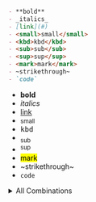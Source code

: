```md
- **bold**
- _italics_
- [link](#)
- <small>small</small>
- <kbd>kbd</kbd>
- <sub>sub</sub>
- <sup>sup</sup>
- <mark>mark</mark>
- ~strikethrough~
- `code`
```

- **bold**
- _italics_
- [link](#)
- <small>small</small>
- <kbd>kbd</kbd>
- <sub>sub</sub>
- <sup>sup</sup>
- <mark>mark</mark>
- ~strikethrough~
- `code`

<details><summary>All Combinations</summary>

### 2 modifiers


- **_bold italics_**
- **[bold link](#)**
- **<small>bold small</small>**
- **<kbd>bold kbd</kbd>**
- **<sub>bold sub</sub>**
- **<sup>bold sup</sup>**
- **<mark>bold mark</mark>**
- **~bold strikethrough~**
- **`bold code`**
- _[italics link](#)_
- _<small>italics small</small>_
- _<kbd>italics kbd</kbd>_
- _<sub>italics sub</sub>_
- _<sup>italics sup</sup>_
- _<mark>italics mark</mark>_
- _~italics strikethrough~_
- _`italics code`_
- [<small>link small</small>](#)
- [<kbd>link kbd</kbd>](#)
- [<sub>link sub</sub>](#)
- [<sup>link sup</sup>](#)
- [<mark>link mark</mark>](#)
- [~link strikethrough~](#)
- [`link code`](#)
- <small><kbd>small kbd</kbd></small>
- <small><sub>small sub</sub></small>
- <small><sup>small sup</sup></small>
- <small><mark>small mark</mark></small>
- <small>~small strikethrough~</small>
- <small>`small code`</small>
- <kbd><sub>kbd sub</sub></kbd>
- <kbd><sup>kbd sup</sup></kbd>
- <kbd><mark>kbd mark</mark></kbd>
- <kbd>~kbd strikethrough~</kbd>
- <kbd>`kbd code`</kbd>
- <sub><sup>sub sup</sup></sub>
- <sub><mark>sub mark</mark></sub>
- <sub>~sub strikethrough~</sub>
- <sub>`sub code`</sub>
- <sup><mark>sup mark</mark></sup>
- <sup>~sup strikethrough~</sup>
- <sup>`sup code`</sup>
- <mark>~mark strikethrough~</mark>
- <mark>`mark code`</mark>
- ~`strikethrough code`~

### 3 modifiers


- **_[bold italics link](#)_**
- **_<small>bold italics small</small>_**
- **_<kbd>bold italics kbd</kbd>_**
- **_<sub>bold italics sub</sub>_**
- **_<sup>bold italics sup</sup>_**
- **_<mark>bold italics mark</mark>_**
- **_~bold italics strikethrough~_**
- **_`bold italics code`_**
- **[<small>bold link small</small>](#)**
- **[<kbd>bold link kbd</kbd>](#)**
- **[<sub>bold link sub</sub>](#)**
- **[<sup>bold link sup</sup>](#)**
- **[<mark>bold link mark</mark>](#)**
- **[~bold link strikethrough~](#)**
- **[`bold link code`](#)**
- **<small><kbd>bold small kbd</kbd></small>**
- **<small><sub>bold small sub</sub></small>**
- **<small><sup>bold small sup</sup></small>**
- **<small><mark>bold small mark</mark></small>**
- **<small>~bold small strikethrough~</small>**
- **<small>`bold small code`</small>**
- **<kbd><sub>bold kbd sub</sub></kbd>**
- **<kbd><sup>bold kbd sup</sup></kbd>**
- **<kbd><mark>bold kbd mark</mark></kbd>**
- **<kbd>~bold kbd strikethrough~</kbd>**
- **<kbd>`bold kbd code`</kbd>**
- **<sub><sup>bold sub sup</sup></sub>**
- **<sub><mark>bold sub mark</mark></sub>**
- **<sub>~bold sub strikethrough~</sub>**
- **<sub>`bold sub code`</sub>**
- **<sup><mark>bold sup mark</mark></sup>**
- **<sup>~bold sup strikethrough~</sup>**
- **<sup>`bold sup code`</sup>**
- **<mark>~bold mark strikethrough~</mark>**
- **<mark>`bold mark code`</mark>**
- **~`bold strikethrough code`~**
- _[<small>italics link small</small>](#)_
- _[<kbd>italics link kbd</kbd>](#)_
- _[<sub>italics link sub</sub>](#)_
- _[<sup>italics link sup</sup>](#)_
- _[<mark>italics link mark</mark>](#)_
- _[~italics link strikethrough~](#)_
- _[`italics link code`](#)_
- _<small><kbd>italics small kbd</kbd></small>_
- _<small><sub>italics small sub</sub></small>_
- _<small><sup>italics small sup</sup></small>_
- _<small><mark>italics small mark</mark></small>_
- _<small>~italics small strikethrough~</small>_
- _<small>`italics small code`</small>_
- _<kbd><sub>italics kbd sub</sub></kbd>_
- _<kbd><sup>italics kbd sup</sup></kbd>_
- _<kbd><mark>italics kbd mark</mark></kbd>_
- _<kbd>~italics kbd strikethrough~</kbd>_
- _<kbd>`italics kbd code`</kbd>_
- _<sub><sup>italics sub sup</sup></sub>_
- _<sub><mark>italics sub mark</mark></sub>_
- _<sub>~italics sub strikethrough~</sub>_
- _<sub>`italics sub code`</sub>_
- _<sup><mark>italics sup mark</mark></sup>_
- _<sup>~italics sup strikethrough~</sup>_
- _<sup>`italics sup code`</sup>_
- _<mark>~italics mark strikethrough~</mark>_
- _<mark>`italics mark code`</mark>_
- _~`italics strikethrough code`~_
- [<small><kbd>link small kbd</kbd></small>](#)
- [<small><sub>link small sub</sub></small>](#)
- [<small><sup>link small sup</sup></small>](#)
- [<small><mark>link small mark</mark></small>](#)
- [<small>~link small strikethrough~</small>](#)
- [<small>`link small code`</small>](#)
- [<kbd><sub>link kbd sub</sub></kbd>](#)
- [<kbd><sup>link kbd sup</sup></kbd>](#)
- [<kbd><mark>link kbd mark</mark></kbd>](#)
- [<kbd>~link kbd strikethrough~</kbd>](#)
- [<kbd>`link kbd code`</kbd>](#)
- [<sub><sup>link sub sup</sup></sub>](#)
- [<sub><mark>link sub mark</mark></sub>](#)
- [<sub>~link sub strikethrough~</sub>](#)
- [<sub>`link sub code`</sub>](#)
- [<sup><mark>link sup mark</mark></sup>](#)
- [<sup>~link sup strikethrough~</sup>](#)
- [<sup>`link sup code`</sup>](#)
- [<mark>~link mark strikethrough~</mark>](#)
- [<mark>`link mark code`</mark>](#)
- [~`link strikethrough code`~](#)
- <small><kbd><sub>small kbd sub</sub></kbd></small>
- <small><kbd><sup>small kbd sup</sup></kbd></small>
- <small><kbd><mark>small kbd mark</mark></kbd></small>
- <small><kbd>~small kbd strikethrough~</kbd></small>
- <small><kbd>`small kbd code`</kbd></small>
- <small><sub><sup>small sub sup</sup></sub></small>
- <small><sub><mark>small sub mark</mark></sub></small>
- <small><sub>~small sub strikethrough~</sub></small>
- <small><sub>`small sub code`</sub></small>
- <small><sup><mark>small sup mark</mark></sup></small>
- <small><sup>~small sup strikethrough~</sup></small>
- <small><sup>`small sup code`</sup></small>
- <small><mark>~small mark strikethrough~</mark></small>
- <small><mark>`small mark code`</mark></small>
- <small>~`small strikethrough code`~</small>
- <kbd><sub><sup>kbd sub sup</sup></sub></kbd>
- <kbd><sub><mark>kbd sub mark</mark></sub></kbd>
- <kbd><sub>~kbd sub strikethrough~</sub></kbd>
- <kbd><sub>`kbd sub code`</sub></kbd>
- <kbd><sup><mark>kbd sup mark</mark></sup></kbd>
- <kbd><sup>~kbd sup strikethrough~</sup></kbd>
- <kbd><sup>`kbd sup code`</sup></kbd>
- <kbd><mark>~kbd mark strikethrough~</mark></kbd>
- <kbd><mark>`kbd mark code`</mark></kbd>
- <kbd>~`kbd strikethrough code`~</kbd>
- <sub><sup><mark>sub sup mark</mark></sup></sub>
- <sub><sup>~sub sup strikethrough~</sup></sub>
- <sub><sup>`sub sup code`</sup></sub>
- <sub><mark>~sub mark strikethrough~</mark></sub>
- <sub><mark>`sub mark code`</mark></sub>
- <sub>~`sub strikethrough code`~</sub>
- <sup><mark>~sup mark strikethrough~</mark></sup>
- <sup><mark>`sup mark code`</mark></sup>
- <sup>~`sup strikethrough code`~</sup>
- <mark>~`mark strikethrough code`~</mark>

### 4 modifiers


- **_[<small>bold italics link small</small>](#)_**
- **_[<kbd>bold italics link kbd</kbd>](#)_**
- **_[<sub>bold italics link sub</sub>](#)_**
- **_[<sup>bold italics link sup</sup>](#)_**
- **_[<mark>bold italics link mark</mark>](#)_**
- **_[~bold italics link strikethrough~](#)_**
- **_[`bold italics link code`](#)_**
- **_<small><kbd>bold italics small kbd</kbd></small>_**
- **_<small><sub>bold italics small sub</sub></small>_**
- **_<small><sup>bold italics small sup</sup></small>_**
- **_<small><mark>bold italics small mark</mark></small>_**
- **_<small>~bold italics small strikethrough~</small>_**
- **_<small>`bold italics small code`</small>_**
- **_<kbd><sub>bold italics kbd sub</sub></kbd>_**
- **_<kbd><sup>bold italics kbd sup</sup></kbd>_**
- **_<kbd><mark>bold italics kbd mark</mark></kbd>_**
- **_<kbd>~bold italics kbd strikethrough~</kbd>_**
- **_<kbd>`bold italics kbd code`</kbd>_**
- **_<sub><sup>bold italics sub sup</sup></sub>_**
- **_<sub><mark>bold italics sub mark</mark></sub>_**
- **_<sub>~bold italics sub strikethrough~</sub>_**
- **_<sub>`bold italics sub code`</sub>_**
- **_<sup><mark>bold italics sup mark</mark></sup>_**
- **_<sup>~bold italics sup strikethrough~</sup>_**
- **_<sup>`bold italics sup code`</sup>_**
- **_<mark>~bold italics mark strikethrough~</mark>_**
- **_<mark>`bold italics mark code`</mark>_**
- **_~`bold italics strikethrough code`~_**
- **[<small><kbd>bold link small kbd</kbd></small>](#)**
- **[<small><sub>bold link small sub</sub></small>](#)**
- **[<small><sup>bold link small sup</sup></small>](#)**
- **[<small><mark>bold link small mark</mark></small>](#)**
- **[<small>~bold link small strikethrough~</small>](#)**
- **[<small>`bold link small code`</small>](#)**
- **[<kbd><sub>bold link kbd sub</sub></kbd>](#)**
- **[<kbd><sup>bold link kbd sup</sup></kbd>](#)**
- **[<kbd><mark>bold link kbd mark</mark></kbd>](#)**
- **[<kbd>~bold link kbd strikethrough~</kbd>](#)**
- **[<kbd>`bold link kbd code`</kbd>](#)**
- **[<sub><sup>bold link sub sup</sup></sub>](#)**
- **[<sub><mark>bold link sub mark</mark></sub>](#)**
- **[<sub>~bold link sub strikethrough~</sub>](#)**
- **[<sub>`bold link sub code`</sub>](#)**
- **[<sup><mark>bold link sup mark</mark></sup>](#)**
- **[<sup>~bold link sup strikethrough~</sup>](#)**
- **[<sup>`bold link sup code`</sup>](#)**
- **[<mark>~bold link mark strikethrough~</mark>](#)**
- **[<mark>`bold link mark code`</mark>](#)**
- **[~`bold link strikethrough code`~](#)**
- **<small><kbd><sub>bold small kbd sub</sub></kbd></small>**
- **<small><kbd><sup>bold small kbd sup</sup></kbd></small>**
- **<small><kbd><mark>bold small kbd mark</mark></kbd></small>**
- **<small><kbd>~bold small kbd strikethrough~</kbd></small>**
- **<small><kbd>`bold small kbd code`</kbd></small>**
- **<small><sub><sup>bold small sub sup</sup></sub></small>**
- **<small><sub><mark>bold small sub mark</mark></sub></small>**
- **<small><sub>~bold small sub strikethrough~</sub></small>**
- **<small><sub>`bold small sub code`</sub></small>**
- **<small><sup><mark>bold small sup mark</mark></sup></small>**
- **<small><sup>~bold small sup strikethrough~</sup></small>**
- **<small><sup>`bold small sup code`</sup></small>**
- **<small><mark>~bold small mark strikethrough~</mark></small>**
- **<small><mark>`bold small mark code`</mark></small>**
- **<small>~`bold small strikethrough code`~</small>**
- **<kbd><sub><sup>bold kbd sub sup</sup></sub></kbd>**
- **<kbd><sub><mark>bold kbd sub mark</mark></sub></kbd>**
- **<kbd><sub>~bold kbd sub strikethrough~</sub></kbd>**
- **<kbd><sub>`bold kbd sub code`</sub></kbd>**
- **<kbd><sup><mark>bold kbd sup mark</mark></sup></kbd>**
- **<kbd><sup>~bold kbd sup strikethrough~</sup></kbd>**
- **<kbd><sup>`bold kbd sup code`</sup></kbd>**
- **<kbd><mark>~bold kbd mark strikethrough~</mark></kbd>**
- **<kbd><mark>`bold kbd mark code`</mark></kbd>**
- **<kbd>~`bold kbd strikethrough code`~</kbd>**
- **<sub><sup><mark>bold sub sup mark</mark></sup></sub>**
- **<sub><sup>~bold sub sup strikethrough~</sup></sub>**
- **<sub><sup>`bold sub sup code`</sup></sub>**
- **<sub><mark>~bold sub mark strikethrough~</mark></sub>**
- **<sub><mark>`bold sub mark code`</mark></sub>**
- **<sub>~`bold sub strikethrough code`~</sub>**
- **<sup><mark>~bold sup mark strikethrough~</mark></sup>**
- **<sup><mark>`bold sup mark code`</mark></sup>**
- **<sup>~`bold sup strikethrough code`~</sup>**
- **<mark>~`bold mark strikethrough code`~</mark>**
- _[<small><kbd>italics link small kbd</kbd></small>](#)_
- _[<small><sub>italics link small sub</sub></small>](#)_
- _[<small><sup>italics link small sup</sup></small>](#)_
- _[<small><mark>italics link small mark</mark></small>](#)_
- _[<small>~italics link small strikethrough~</small>](#)_
- _[<small>`italics link small code`</small>](#)_
- _[<kbd><sub>italics link kbd sub</sub></kbd>](#)_
- _[<kbd><sup>italics link kbd sup</sup></kbd>](#)_
- _[<kbd><mark>italics link kbd mark</mark></kbd>](#)_
- _[<kbd>~italics link kbd strikethrough~</kbd>](#)_
- _[<kbd>`italics link kbd code`</kbd>](#)_
- _[<sub><sup>italics link sub sup</sup></sub>](#)_
- _[<sub><mark>italics link sub mark</mark></sub>](#)_
- _[<sub>~italics link sub strikethrough~</sub>](#)_
- _[<sub>`italics link sub code`</sub>](#)_
- _[<sup><mark>italics link sup mark</mark></sup>](#)_
- _[<sup>~italics link sup strikethrough~</sup>](#)_
- _[<sup>`italics link sup code`</sup>](#)_
- _[<mark>~italics link mark strikethrough~</mark>](#)_
- _[<mark>`italics link mark code`</mark>](#)_
- _[~`italics link strikethrough code`~](#)_
- _<small><kbd><sub>italics small kbd sub</sub></kbd></small>_
- _<small><kbd><sup>italics small kbd sup</sup></kbd></small>_
- _<small><kbd><mark>italics small kbd mark</mark></kbd></small>_
- _<small><kbd>~italics small kbd strikethrough~</kbd></small>_
- _<small><kbd>`italics small kbd code`</kbd></small>_
- _<small><sub><sup>italics small sub sup</sup></sub></small>_
- _<small><sub><mark>italics small sub mark</mark></sub></small>_
- _<small><sub>~italics small sub strikethrough~</sub></small>_
- _<small><sub>`italics small sub code`</sub></small>_
- _<small><sup><mark>italics small sup mark</mark></sup></small>_
- _<small><sup>~italics small sup strikethrough~</sup></small>_
- _<small><sup>`italics small sup code`</sup></small>_
- _<small><mark>~italics small mark strikethrough~</mark></small>_
- _<small><mark>`italics small mark code`</mark></small>_
- _<small>~`italics small strikethrough code`~</small>_
- _<kbd><sub><sup>italics kbd sub sup</sup></sub></kbd>_
- _<kbd><sub><mark>italics kbd sub mark</mark></sub></kbd>_
- _<kbd><sub>~italics kbd sub strikethrough~</sub></kbd>_
- _<kbd><sub>`italics kbd sub code`</sub></kbd>_
- _<kbd><sup><mark>italics kbd sup mark</mark></sup></kbd>_
- _<kbd><sup>~italics kbd sup strikethrough~</sup></kbd>_
- _<kbd><sup>`italics kbd sup code`</sup></kbd>_
- _<kbd><mark>~italics kbd mark strikethrough~</mark></kbd>_
- _<kbd><mark>`italics kbd mark code`</mark></kbd>_
- _<kbd>~`italics kbd strikethrough code`~</kbd>_
- _<sub><sup><mark>italics sub sup mark</mark></sup></sub>_
- _<sub><sup>~italics sub sup strikethrough~</sup></sub>_
- _<sub><sup>`italics sub sup code`</sup></sub>_
- _<sub><mark>~italics sub mark strikethrough~</mark></sub>_
- _<sub><mark>`italics sub mark code`</mark></sub>_
- _<sub>~`italics sub strikethrough code`~</sub>_
- _<sup><mark>~italics sup mark strikethrough~</mark></sup>_
- _<sup><mark>`italics sup mark code`</mark></sup>_
- _<sup>~`italics sup strikethrough code`~</sup>_
- _<mark>~`italics mark strikethrough code`~</mark>_
- [<small><kbd><sub>link small kbd sub</sub></kbd></small>](#)
- [<small><kbd><sup>link small kbd sup</sup></kbd></small>](#)
- [<small><kbd><mark>link small kbd mark</mark></kbd></small>](#)
- [<small><kbd>~link small kbd strikethrough~</kbd></small>](#)
- [<small><kbd>`link small kbd code`</kbd></small>](#)
- [<small><sub><sup>link small sub sup</sup></sub></small>](#)
- [<small><sub><mark>link small sub mark</mark></sub></small>](#)
- [<small><sub>~link small sub strikethrough~</sub></small>](#)
- [<small><sub>`link small sub code`</sub></small>](#)
- [<small><sup><mark>link small sup mark</mark></sup></small>](#)
- [<small><sup>~link small sup strikethrough~</sup></small>](#)
- [<small><sup>`link small sup code`</sup></small>](#)
- [<small><mark>~link small mark strikethrough~</mark></small>](#)
- [<small><mark>`link small mark code`</mark></small>](#)
- [<small>~`link small strikethrough code`~</small>](#)
- [<kbd><sub><sup>link kbd sub sup</sup></sub></kbd>](#)
- [<kbd><sub><mark>link kbd sub mark</mark></sub></kbd>](#)
- [<kbd><sub>~link kbd sub strikethrough~</sub></kbd>](#)
- [<kbd><sub>`link kbd sub code`</sub></kbd>](#)
- [<kbd><sup><mark>link kbd sup mark</mark></sup></kbd>](#)
- [<kbd><sup>~link kbd sup strikethrough~</sup></kbd>](#)
- [<kbd><sup>`link kbd sup code`</sup></kbd>](#)
- [<kbd><mark>~link kbd mark strikethrough~</mark></kbd>](#)
- [<kbd><mark>`link kbd mark code`</mark></kbd>](#)
- [<kbd>~`link kbd strikethrough code`~</kbd>](#)
- [<sub><sup><mark>link sub sup mark</mark></sup></sub>](#)
- [<sub><sup>~link sub sup strikethrough~</sup></sub>](#)
- [<sub><sup>`link sub sup code`</sup></sub>](#)
- [<sub><mark>~link sub mark strikethrough~</mark></sub>](#)
- [<sub><mark>`link sub mark code`</mark></sub>](#)
- [<sub>~`link sub strikethrough code`~</sub>](#)
- [<sup><mark>~link sup mark strikethrough~</mark></sup>](#)
- [<sup><mark>`link sup mark code`</mark></sup>](#)
- [<sup>~`link sup strikethrough code`~</sup>](#)
- [<mark>~`link mark strikethrough code`~</mark>](#)
- <small><kbd><sub><sup>small kbd sub sup</sup></sub></kbd></small>
- <small><kbd><sub><mark>small kbd sub mark</mark></sub></kbd></small>
- <small><kbd><sub>~small kbd sub strikethrough~</sub></kbd></small>
- <small><kbd><sub>`small kbd sub code`</sub></kbd></small>
- <small><kbd><sup><mark>small kbd sup mark</mark></sup></kbd></small>
- <small><kbd><sup>~small kbd sup strikethrough~</sup></kbd></small>
- <small><kbd><sup>`small kbd sup code`</sup></kbd></small>
- <small><kbd><mark>~small kbd mark strikethrough~</mark></kbd></small>
- <small><kbd><mark>`small kbd mark code`</mark></kbd></small>
- <small><kbd>~`small kbd strikethrough code`~</kbd></small>
- <small><sub><sup><mark>small sub sup mark</mark></sup></sub></small>
- <small><sub><sup>~small sub sup strikethrough~</sup></sub></small>
- <small><sub><sup>`small sub sup code`</sup></sub></small>
- <small><sub><mark>~small sub mark strikethrough~</mark></sub></small>
- <small><sub><mark>`small sub mark code`</mark></sub></small>
- <small><sub>~`small sub strikethrough code`~</sub></small>
- <small><sup><mark>~small sup mark strikethrough~</mark></sup></small>
- <small><sup><mark>`small sup mark code`</mark></sup></small>
- <small><sup>~`small sup strikethrough code`~</sup></small>
- <small><mark>~`small mark strikethrough code`~</mark></small>
- <kbd><sub><sup><mark>kbd sub sup mark</mark></sup></sub></kbd>
- <kbd><sub><sup>~kbd sub sup strikethrough~</sup></sub></kbd>
- <kbd><sub><sup>`kbd sub sup code`</sup></sub></kbd>
- <kbd><sub><mark>~kbd sub mark strikethrough~</mark></sub></kbd>
- <kbd><sub><mark>`kbd sub mark code`</mark></sub></kbd>
- <kbd><sub>~`kbd sub strikethrough code`~</sub></kbd>
- <kbd><sup><mark>~kbd sup mark strikethrough~</mark></sup></kbd>
- <kbd><sup><mark>`kbd sup mark code`</mark></sup></kbd>
- <kbd><sup>~`kbd sup strikethrough code`~</sup></kbd>
- <kbd><mark>~`kbd mark strikethrough code`~</mark></kbd>
- <sub><sup><mark>~sub sup mark strikethrough~</mark></sup></sub>
- <sub><sup><mark>`sub sup mark code`</mark></sup></sub>
- <sub><sup>~`sub sup strikethrough code`~</sup></sub>
- <sub><mark>~`sub mark strikethrough code`~</mark></sub>
- <sup><mark>~`sup mark strikethrough code`~</mark></sup>

### 5 modifiers


- **_[<small><kbd>bold italics link small kbd</kbd></small>](#)_**
- **_[<small><sub>bold italics link small sub</sub></small>](#)_**
- **_[<small><sup>bold italics link small sup</sup></small>](#)_**
- **_[<small><mark>bold italics link small mark</mark></small>](#)_**
- **_[<small>~bold italics link small strikethrough~</small>](#)_**
- **_[<small>`bold italics link small code`</small>](#)_**
- **_[<kbd><sub>bold italics link kbd sub</sub></kbd>](#)_**
- **_[<kbd><sup>bold italics link kbd sup</sup></kbd>](#)_**
- **_[<kbd><mark>bold italics link kbd mark</mark></kbd>](#)_**
- **_[<kbd>~bold italics link kbd strikethrough~</kbd>](#)_**
- **_[<kbd>`bold italics link kbd code`</kbd>](#)_**
- **_[<sub><sup>bold italics link sub sup</sup></sub>](#)_**
- **_[<sub><mark>bold italics link sub mark</mark></sub>](#)_**
- **_[<sub>~bold italics link sub strikethrough~</sub>](#)_**
- **_[<sub>`bold italics link sub code`</sub>](#)_**
- **_[<sup><mark>bold italics link sup mark</mark></sup>](#)_**
- **_[<sup>~bold italics link sup strikethrough~</sup>](#)_**
- **_[<sup>`bold italics link sup code`</sup>](#)_**
- **_[<mark>~bold italics link mark strikethrough~</mark>](#)_**
- **_[<mark>`bold italics link mark code`</mark>](#)_**
- **_[~`bold italics link strikethrough code`~](#)_**
- **_<small><kbd><sub>bold italics small kbd sub</sub></kbd></small>_**
- **_<small><kbd><sup>bold italics small kbd sup</sup></kbd></small>_**
- **_<small><kbd><mark>bold italics small kbd mark</mark></kbd></small>_**
- **_<small><kbd>~bold italics small kbd strikethrough~</kbd></small>_**
- **_<small><kbd>`bold italics small kbd code`</kbd></small>_**
- **_<small><sub><sup>bold italics small sub sup</sup></sub></small>_**
- **_<small><sub><mark>bold italics small sub mark</mark></sub></small>_**
- **_<small><sub>~bold italics small sub strikethrough~</sub></small>_**
- **_<small><sub>`bold italics small sub code`</sub></small>_**
- **_<small><sup><mark>bold italics small sup mark</mark></sup></small>_**
- **_<small><sup>~bold italics small sup strikethrough~</sup></small>_**
- **_<small><sup>`bold italics small sup code`</sup></small>_**
- **_<small><mark>~bold italics small mark strikethrough~</mark></small>_**
- **_<small><mark>`bold italics small mark code`</mark></small>_**
- **_<small>~`bold italics small strikethrough code`~</small>_**
- **_<kbd><sub><sup>bold italics kbd sub sup</sup></sub></kbd>_**
- **_<kbd><sub><mark>bold italics kbd sub mark</mark></sub></kbd>_**
- **_<kbd><sub>~bold italics kbd sub strikethrough~</sub></kbd>_**
- **_<kbd><sub>`bold italics kbd sub code`</sub></kbd>_**
- **_<kbd><sup><mark>bold italics kbd sup mark</mark></sup></kbd>_**
- **_<kbd><sup>~bold italics kbd sup strikethrough~</sup></kbd>_**
- **_<kbd><sup>`bold italics kbd sup code`</sup></kbd>_**
- **_<kbd><mark>~bold italics kbd mark strikethrough~</mark></kbd>_**
- **_<kbd><mark>`bold italics kbd mark code`</mark></kbd>_**
- **_<kbd>~`bold italics kbd strikethrough code`~</kbd>_**
- **_<sub><sup><mark>bold italics sub sup mark</mark></sup></sub>_**
- **_<sub><sup>~bold italics sub sup strikethrough~</sup></sub>_**
- **_<sub><sup>`bold italics sub sup code`</sup></sub>_**
- **_<sub><mark>~bold italics sub mark strikethrough~</mark></sub>_**
- **_<sub><mark>`bold italics sub mark code`</mark></sub>_**
- **_<sub>~`bold italics sub strikethrough code`~</sub>_**
- **_<sup><mark>~bold italics sup mark strikethrough~</mark></sup>_**
- **_<sup><mark>`bold italics sup mark code`</mark></sup>_**
- **_<sup>~`bold italics sup strikethrough code`~</sup>_**
- **_<mark>~`bold italics mark strikethrough code`~</mark>_**
- **[<small><kbd><sub>bold link small kbd sub</sub></kbd></small>](#)**
- **[<small><kbd><sup>bold link small kbd sup</sup></kbd></small>](#)**
- **[<small><kbd><mark>bold link small kbd mark</mark></kbd></small>](#)**
- **[<small><kbd>~bold link small kbd strikethrough~</kbd></small>](#)**
- **[<small><kbd>`bold link small kbd code`</kbd></small>](#)**
- **[<small><sub><sup>bold link small sub sup</sup></sub></small>](#)**
- **[<small><sub><mark>bold link small sub mark</mark></sub></small>](#)**
- **[<small><sub>~bold link small sub strikethrough~</sub></small>](#)**
- **[<small><sub>`bold link small sub code`</sub></small>](#)**
- **[<small><sup><mark>bold link small sup mark</mark></sup></small>](#)**
- **[<small><sup>~bold link small sup strikethrough~</sup></small>](#)**
- **[<small><sup>`bold link small sup code`</sup></small>](#)**
- **[<small><mark>~bold link small mark strikethrough~</mark></small>](#)**
- **[<small><mark>`bold link small mark code`</mark></small>](#)**
- **[<small>~`bold link small strikethrough code`~</small>](#)**
- **[<kbd><sub><sup>bold link kbd sub sup</sup></sub></kbd>](#)**
- **[<kbd><sub><mark>bold link kbd sub mark</mark></sub></kbd>](#)**
- **[<kbd><sub>~bold link kbd sub strikethrough~</sub></kbd>](#)**
- **[<kbd><sub>`bold link kbd sub code`</sub></kbd>](#)**
- **[<kbd><sup><mark>bold link kbd sup mark</mark></sup></kbd>](#)**
- **[<kbd><sup>~bold link kbd sup strikethrough~</sup></kbd>](#)**
- **[<kbd><sup>`bold link kbd sup code`</sup></kbd>](#)**
- **[<kbd><mark>~bold link kbd mark strikethrough~</mark></kbd>](#)**
- **[<kbd><mark>`bold link kbd mark code`</mark></kbd>](#)**
- **[<kbd>~`bold link kbd strikethrough code`~</kbd>](#)**
- **[<sub><sup><mark>bold link sub sup mark</mark></sup></sub>](#)**
- **[<sub><sup>~bold link sub sup strikethrough~</sup></sub>](#)**
- **[<sub><sup>`bold link sub sup code`</sup></sub>](#)**
- **[<sub><mark>~bold link sub mark strikethrough~</mark></sub>](#)**
- **[<sub><mark>`bold link sub mark code`</mark></sub>](#)**
- **[<sub>~`bold link sub strikethrough code`~</sub>](#)**
- **[<sup><mark>~bold link sup mark strikethrough~</mark></sup>](#)**
- **[<sup><mark>`bold link sup mark code`</mark></sup>](#)**
- **[<sup>~`bold link sup strikethrough code`~</sup>](#)**
- **[<mark>~`bold link mark strikethrough code`~</mark>](#)**
- **<small><kbd><sub><sup>bold small kbd sub sup</sup></sub></kbd></small>**
- **<small><kbd><sub><mark>bold small kbd sub mark</mark></sub></kbd></small>**
- **<small><kbd><sub>~bold small kbd sub strikethrough~</sub></kbd></small>**
- **<small><kbd><sub>`bold small kbd sub code`</sub></kbd></small>**
- **<small><kbd><sup><mark>bold small kbd sup mark</mark></sup></kbd></small>**
- **<small><kbd><sup>~bold small kbd sup strikethrough~</sup></kbd></small>**
- **<small><kbd><sup>`bold small kbd sup code`</sup></kbd></small>**
- **<small><kbd><mark>~bold small kbd mark strikethrough~</mark></kbd></small>**
- **<small><kbd><mark>`bold small kbd mark code`</mark></kbd></small>**
- **<small><kbd>~`bold small kbd strikethrough code`~</kbd></small>**
- **<small><sub><sup><mark>bold small sub sup mark</mark></sup></sub></small>**
- **<small><sub><sup>~bold small sub sup strikethrough~</sup></sub></small>**
- **<small><sub><sup>`bold small sub sup code`</sup></sub></small>**
- **<small><sub><mark>~bold small sub mark strikethrough~</mark></sub></small>**
- **<small><sub><mark>`bold small sub mark code`</mark></sub></small>**
- **<small><sub>~`bold small sub strikethrough code`~</sub></small>**
- **<small><sup><mark>~bold small sup mark strikethrough~</mark></sup></small>**
- **<small><sup><mark>`bold small sup mark code`</mark></sup></small>**
- **<small><sup>~`bold small sup strikethrough code`~</sup></small>**
- **<small><mark>~`bold small mark strikethrough code`~</mark></small>**
- **<kbd><sub><sup><mark>bold kbd sub sup mark</mark></sup></sub></kbd>**
- **<kbd><sub><sup>~bold kbd sub sup strikethrough~</sup></sub></kbd>**
- **<kbd><sub><sup>`bold kbd sub sup code`</sup></sub></kbd>**
- **<kbd><sub><mark>~bold kbd sub mark strikethrough~</mark></sub></kbd>**
- **<kbd><sub><mark>`bold kbd sub mark code`</mark></sub></kbd>**
- **<kbd><sub>~`bold kbd sub strikethrough code`~</sub></kbd>**
- **<kbd><sup><mark>~bold kbd sup mark strikethrough~</mark></sup></kbd>**
- **<kbd><sup><mark>`bold kbd sup mark code`</mark></sup></kbd>**
- **<kbd><sup>~`bold kbd sup strikethrough code`~</sup></kbd>**
- **<kbd><mark>~`bold kbd mark strikethrough code`~</mark></kbd>**
- **<sub><sup><mark>~bold sub sup mark strikethrough~</mark></sup></sub>**
- **<sub><sup><mark>`bold sub sup mark code`</mark></sup></sub>**
- **<sub><sup>~`bold sub sup strikethrough code`~</sup></sub>**
- **<sub><mark>~`bold sub mark strikethrough code`~</mark></sub>**
- **<sup><mark>~`bold sup mark strikethrough code`~</mark></sup>**
- _[<small><kbd><sub>italics link small kbd sub</sub></kbd></small>](#)_
- _[<small><kbd><sup>italics link small kbd sup</sup></kbd></small>](#)_
- _[<small><kbd><mark>italics link small kbd mark</mark></kbd></small>](#)_
- _[<small><kbd>~italics link small kbd strikethrough~</kbd></small>](#)_
- _[<small><kbd>`italics link small kbd code`</kbd></small>](#)_
- _[<small><sub><sup>italics link small sub sup</sup></sub></small>](#)_
- _[<small><sub><mark>italics link small sub mark</mark></sub></small>](#)_
- _[<small><sub>~italics link small sub strikethrough~</sub></small>](#)_
- _[<small><sub>`italics link small sub code`</sub></small>](#)_
- _[<small><sup><mark>italics link small sup mark</mark></sup></small>](#)_
- _[<small><sup>~italics link small sup strikethrough~</sup></small>](#)_
- _[<small><sup>`italics link small sup code`</sup></small>](#)_
- _[<small><mark>~italics link small mark strikethrough~</mark></small>](#)_
- _[<small><mark>`italics link small mark code`</mark></small>](#)_
- _[<small>~`italics link small strikethrough code`~</small>](#)_
- _[<kbd><sub><sup>italics link kbd sub sup</sup></sub></kbd>](#)_
- _[<kbd><sub><mark>italics link kbd sub mark</mark></sub></kbd>](#)_
- _[<kbd><sub>~italics link kbd sub strikethrough~</sub></kbd>](#)_
- _[<kbd><sub>`italics link kbd sub code`</sub></kbd>](#)_
- _[<kbd><sup><mark>italics link kbd sup mark</mark></sup></kbd>](#)_
- _[<kbd><sup>~italics link kbd sup strikethrough~</sup></kbd>](#)_
- _[<kbd><sup>`italics link kbd sup code`</sup></kbd>](#)_
- _[<kbd><mark>~italics link kbd mark strikethrough~</mark></kbd>](#)_
- _[<kbd><mark>`italics link kbd mark code`</mark></kbd>](#)_
- _[<kbd>~`italics link kbd strikethrough code`~</kbd>](#)_
- _[<sub><sup><mark>italics link sub sup mark</mark></sup></sub>](#)_
- _[<sub><sup>~italics link sub sup strikethrough~</sup></sub>](#)_
- _[<sub><sup>`italics link sub sup code`</sup></sub>](#)_
- _[<sub><mark>~italics link sub mark strikethrough~</mark></sub>](#)_
- _[<sub><mark>`italics link sub mark code`</mark></sub>](#)_
- _[<sub>~`italics link sub strikethrough code`~</sub>](#)_
- _[<sup><mark>~italics link sup mark strikethrough~</mark></sup>](#)_
- _[<sup><mark>`italics link sup mark code`</mark></sup>](#)_
- _[<sup>~`italics link sup strikethrough code`~</sup>](#)_
- _[<mark>~`italics link mark strikethrough code`~</mark>](#)_
- _<small><kbd><sub><sup>italics small kbd sub sup</sup></sub></kbd></small>_
- _<small><kbd><sub><mark>italics small kbd sub mark</mark></sub></kbd></small>_
- _<small><kbd><sub>~italics small kbd sub strikethrough~</sub></kbd></small>_
- _<small><kbd><sub>`italics small kbd sub code`</sub></kbd></small>_
- _<small><kbd><sup><mark>italics small kbd sup mark</mark></sup></kbd></small>_
- _<small><kbd><sup>~italics small kbd sup strikethrough~</sup></kbd></small>_
- _<small><kbd><sup>`italics small kbd sup code`</sup></kbd></small>_
- _<small><kbd><mark>~italics small kbd mark strikethrough~</mark></kbd></small>_
- _<small><kbd><mark>`italics small kbd mark code`</mark></kbd></small>_
- _<small><kbd>~`italics small kbd strikethrough code`~</kbd></small>_
- _<small><sub><sup><mark>italics small sub sup mark</mark></sup></sub></small>_
- _<small><sub><sup>~italics small sub sup strikethrough~</sup></sub></small>_
- _<small><sub><sup>`italics small sub sup code`</sup></sub></small>_
- _<small><sub><mark>~italics small sub mark strikethrough~</mark></sub></small>_
- _<small><sub><mark>`italics small sub mark code`</mark></sub></small>_
- _<small><sub>~`italics small sub strikethrough code`~</sub></small>_
- _<small><sup><mark>~italics small sup mark strikethrough~</mark></sup></small>_
- _<small><sup><mark>`italics small sup mark code`</mark></sup></small>_
- _<small><sup>~`italics small sup strikethrough code`~</sup></small>_
- _<small><mark>~`italics small mark strikethrough code`~</mark></small>_
- _<kbd><sub><sup><mark>italics kbd sub sup mark</mark></sup></sub></kbd>_
- _<kbd><sub><sup>~italics kbd sub sup strikethrough~</sup></sub></kbd>_
- _<kbd><sub><sup>`italics kbd sub sup code`</sup></sub></kbd>_
- _<kbd><sub><mark>~italics kbd sub mark strikethrough~</mark></sub></kbd>_
- _<kbd><sub><mark>`italics kbd sub mark code`</mark></sub></kbd>_
- _<kbd><sub>~`italics kbd sub strikethrough code`~</sub></kbd>_
- _<kbd><sup><mark>~italics kbd sup mark strikethrough~</mark></sup></kbd>_
- _<kbd><sup><mark>`italics kbd sup mark code`</mark></sup></kbd>_
- _<kbd><sup>~`italics kbd sup strikethrough code`~</sup></kbd>_
- _<kbd><mark>~`italics kbd mark strikethrough code`~</mark></kbd>_
- _<sub><sup><mark>~italics sub sup mark strikethrough~</mark></sup></sub>_
- _<sub><sup><mark>`italics sub sup mark code`</mark></sup></sub>_
- _<sub><sup>~`italics sub sup strikethrough code`~</sup></sub>_
- _<sub><mark>~`italics sub mark strikethrough code`~</mark></sub>_
- _<sup><mark>~`italics sup mark strikethrough code`~</mark></sup>_
- [<small><kbd><sub><sup>link small kbd sub sup</sup></sub></kbd></small>](#)
- [<small><kbd><sub><mark>link small kbd sub mark</mark></sub></kbd></small>](#)
- [<small><kbd><sub>~link small kbd sub strikethrough~</sub></kbd></small>](#)
- [<small><kbd><sub>`link small kbd sub code`</sub></kbd></small>](#)
- [<small><kbd><sup><mark>link small kbd sup mark</mark></sup></kbd></small>](#)
- [<small><kbd><sup>~link small kbd sup strikethrough~</sup></kbd></small>](#)
- [<small><kbd><sup>`link small kbd sup code`</sup></kbd></small>](#)
- [<small><kbd><mark>~link small kbd mark strikethrough~</mark></kbd></small>](#)
- [<small><kbd><mark>`link small kbd mark code`</mark></kbd></small>](#)
- [<small><kbd>~`link small kbd strikethrough code`~</kbd></small>](#)
- [<small><sub><sup><mark>link small sub sup mark</mark></sup></sub></small>](#)
- [<small><sub><sup>~link small sub sup strikethrough~</sup></sub></small>](#)
- [<small><sub><sup>`link small sub sup code`</sup></sub></small>](#)
- [<small><sub><mark>~link small sub mark strikethrough~</mark></sub></small>](#)
- [<small><sub><mark>`link small sub mark code`</mark></sub></small>](#)
- [<small><sub>~`link small sub strikethrough code`~</sub></small>](#)
- [<small><sup><mark>~link small sup mark strikethrough~</mark></sup></small>](#)
- [<small><sup><mark>`link small sup mark code`</mark></sup></small>](#)
- [<small><sup>~`link small sup strikethrough code`~</sup></small>](#)
- [<small><mark>~`link small mark strikethrough code`~</mark></small>](#)
- [<kbd><sub><sup><mark>link kbd sub sup mark</mark></sup></sub></kbd>](#)
- [<kbd><sub><sup>~link kbd sub sup strikethrough~</sup></sub></kbd>](#)
- [<kbd><sub><sup>`link kbd sub sup code`</sup></sub></kbd>](#)
- [<kbd><sub><mark>~link kbd sub mark strikethrough~</mark></sub></kbd>](#)
- [<kbd><sub><mark>`link kbd sub mark code`</mark></sub></kbd>](#)
- [<kbd><sub>~`link kbd sub strikethrough code`~</sub></kbd>](#)
- [<kbd><sup><mark>~link kbd sup mark strikethrough~</mark></sup></kbd>](#)
- [<kbd><sup><mark>`link kbd sup mark code`</mark></sup></kbd>](#)
- [<kbd><sup>~`link kbd sup strikethrough code`~</sup></kbd>](#)
- [<kbd><mark>~`link kbd mark strikethrough code`~</mark></kbd>](#)
- [<sub><sup><mark>~link sub sup mark strikethrough~</mark></sup></sub>](#)
- [<sub><sup><mark>`link sub sup mark code`</mark></sup></sub>](#)
- [<sub><sup>~`link sub sup strikethrough code`~</sup></sub>](#)
- [<sub><mark>~`link sub mark strikethrough code`~</mark></sub>](#)
- [<sup><mark>~`link sup mark strikethrough code`~</mark></sup>](#)
- <small><kbd><sub><sup><mark>small kbd sub sup mark</mark></sup></sub></kbd></small>
- <small><kbd><sub><sup>~small kbd sub sup strikethrough~</sup></sub></kbd></small>
- <small><kbd><sub><sup>`small kbd sub sup code`</sup></sub></kbd></small>
- <small><kbd><sub><mark>~small kbd sub mark strikethrough~</mark></sub></kbd></small>
- <small><kbd><sub><mark>`small kbd sub mark code`</mark></sub></kbd></small>
- <small><kbd><sub>~`small kbd sub strikethrough code`~</sub></kbd></small>
- <small><kbd><sup><mark>~small kbd sup mark strikethrough~</mark></sup></kbd></small>
- <small><kbd><sup><mark>`small kbd sup mark code`</mark></sup></kbd></small>
- <small><kbd><sup>~`small kbd sup strikethrough code`~</sup></kbd></small>
- <small><kbd><mark>~`small kbd mark strikethrough code`~</mark></kbd></small>
- <small><sub><sup><mark>~small sub sup mark strikethrough~</mark></sup></sub></small>
- <small><sub><sup><mark>`small sub sup mark code`</mark></sup></sub></small>
- <small><sub><sup>~`small sub sup strikethrough code`~</sup></sub></small>
- <small><sub><mark>~`small sub mark strikethrough code`~</mark></sub></small>
- <small><sup><mark>~`small sup mark strikethrough code`~</mark></sup></small>
- <kbd><sub><sup><mark>~kbd sub sup mark strikethrough~</mark></sup></sub></kbd>
- <kbd><sub><sup><mark>`kbd sub sup mark code`</mark></sup></sub></kbd>
- <kbd><sub><sup>~`kbd sub sup strikethrough code`~</sup></sub></kbd>
- <kbd><sub><mark>~`kbd sub mark strikethrough code`~</mark></sub></kbd>
- <kbd><sup><mark>~`kbd sup mark strikethrough code`~</mark></sup></kbd>
- <sub><sup><mark>~`sub sup mark strikethrough code`~</mark></sup></sub>

### 6 modifiers


- **_[<small><kbd><sub>bold italics link small kbd sub</sub></kbd></small>](#)_**
- **_[<small><kbd><sup>bold italics link small kbd sup</sup></kbd></small>](#)_**
- **_[<small><kbd><mark>bold italics link small kbd mark</mark></kbd></small>](#)_**
- **_[<small><kbd>~bold italics link small kbd strikethrough~</kbd></small>](#)_**
- **_[<small><kbd>`bold italics link small kbd code`</kbd></small>](#)_**
- **_[<small><sub><sup>bold italics link small sub sup</sup></sub></small>](#)_**
- **_[<small><sub><mark>bold italics link small sub mark</mark></sub></small>](#)_**
- **_[<small><sub>~bold italics link small sub strikethrough~</sub></small>](#)_**
- **_[<small><sub>`bold italics link small sub code`</sub></small>](#)_**
- **_[<small><sup><mark>bold italics link small sup mark</mark></sup></small>](#)_**
- **_[<small><sup>~bold italics link small sup strikethrough~</sup></small>](#)_**
- **_[<small><sup>`bold italics link small sup code`</sup></small>](#)_**
- **_[<small><mark>~bold italics link small mark strikethrough~</mark></small>](#)_**
- **_[<small><mark>`bold italics link small mark code`</mark></small>](#)_**
- **_[<small>~`bold italics link small strikethrough code`~</small>](#)_**
- **_[<kbd><sub><sup>bold italics link kbd sub sup</sup></sub></kbd>](#)_**
- **_[<kbd><sub><mark>bold italics link kbd sub mark</mark></sub></kbd>](#)_**
- **_[<kbd><sub>~bold italics link kbd sub strikethrough~</sub></kbd>](#)_**
- **_[<kbd><sub>`bold italics link kbd sub code`</sub></kbd>](#)_**
- **_[<kbd><sup><mark>bold italics link kbd sup mark</mark></sup></kbd>](#)_**
- **_[<kbd><sup>~bold italics link kbd sup strikethrough~</sup></kbd>](#)_**
- **_[<kbd><sup>`bold italics link kbd sup code`</sup></kbd>](#)_**
- **_[<kbd><mark>~bold italics link kbd mark strikethrough~</mark></kbd>](#)_**
- **_[<kbd><mark>`bold italics link kbd mark code`</mark></kbd>](#)_**
- **_[<kbd>~`bold italics link kbd strikethrough code`~</kbd>](#)_**
- **_[<sub><sup><mark>bold italics link sub sup mark</mark></sup></sub>](#)_**
- **_[<sub><sup>~bold italics link sub sup strikethrough~</sup></sub>](#)_**
- **_[<sub><sup>`bold italics link sub sup code`</sup></sub>](#)_**
- **_[<sub><mark>~bold italics link sub mark strikethrough~</mark></sub>](#)_**
- **_[<sub><mark>`bold italics link sub mark code`</mark></sub>](#)_**
- **_[<sub>~`bold italics link sub strikethrough code`~</sub>](#)_**
- **_[<sup><mark>~bold italics link sup mark strikethrough~</mark></sup>](#)_**
- **_[<sup><mark>`bold italics link sup mark code`</mark></sup>](#)_**
- **_[<sup>~`bold italics link sup strikethrough code`~</sup>](#)_**
- **_[<mark>~`bold italics link mark strikethrough code`~</mark>](#)_**
- **_<small><kbd><sub><sup>bold italics small kbd sub sup</sup></sub></kbd></small>_**
- **_<small><kbd><sub><mark>bold italics small kbd sub mark</mark></sub></kbd></small>_**
- **_<small><kbd><sub>~bold italics small kbd sub strikethrough~</sub></kbd></small>_**
- **_<small><kbd><sub>`bold italics small kbd sub code`</sub></kbd></small>_**
- **_<small><kbd><sup><mark>bold italics small kbd sup mark</mark></sup></kbd></small>_**
- **_<small><kbd><sup>~bold italics small kbd sup strikethrough~</sup></kbd></small>_**
- **_<small><kbd><sup>`bold italics small kbd sup code`</sup></kbd></small>_**
- **_<small><kbd><mark>~bold italics small kbd mark strikethrough~</mark></kbd></small>_**
- **_<small><kbd><mark>`bold italics small kbd mark code`</mark></kbd></small>_**
- **_<small><kbd>~`bold italics small kbd strikethrough code`~</kbd></small>_**
- **_<small><sub><sup><mark>bold italics small sub sup mark</mark></sup></sub></small>_**
- **_<small><sub><sup>~bold italics small sub sup strikethrough~</sup></sub></small>_**
- **_<small><sub><sup>`bold italics small sub sup code`</sup></sub></small>_**
- **_<small><sub><mark>~bold italics small sub mark strikethrough~</mark></sub></small>_**
- **_<small><sub><mark>`bold italics small sub mark code`</mark></sub></small>_**
- **_<small><sub>~`bold italics small sub strikethrough code`~</sub></small>_**
- **_<small><sup><mark>~bold italics small sup mark strikethrough~</mark></sup></small>_**
- **_<small><sup><mark>`bold italics small sup mark code`</mark></sup></small>_**
- **_<small><sup>~`bold italics small sup strikethrough code`~</sup></small>_**
- **_<small><mark>~`bold italics small mark strikethrough code`~</mark></small>_**
- **_<kbd><sub><sup><mark>bold italics kbd sub sup mark</mark></sup></sub></kbd>_**
- **_<kbd><sub><sup>~bold italics kbd sub sup strikethrough~</sup></sub></kbd>_**
- **_<kbd><sub><sup>`bold italics kbd sub sup code`</sup></sub></kbd>_**
- **_<kbd><sub><mark>~bold italics kbd sub mark strikethrough~</mark></sub></kbd>_**
- **_<kbd><sub><mark>`bold italics kbd sub mark code`</mark></sub></kbd>_**
- **_<kbd><sub>~`bold italics kbd sub strikethrough code`~</sub></kbd>_**
- **_<kbd><sup><mark>~bold italics kbd sup mark strikethrough~</mark></sup></kbd>_**
- **_<kbd><sup><mark>`bold italics kbd sup mark code`</mark></sup></kbd>_**
- **_<kbd><sup>~`bold italics kbd sup strikethrough code`~</sup></kbd>_**
- **_<kbd><mark>~`bold italics kbd mark strikethrough code`~</mark></kbd>_**
- **_<sub><sup><mark>~bold italics sub sup mark strikethrough~</mark></sup></sub>_**
- **_<sub><sup><mark>`bold italics sub sup mark code`</mark></sup></sub>_**
- **_<sub><sup>~`bold italics sub sup strikethrough code`~</sup></sub>_**
- **_<sub><mark>~`bold italics sub mark strikethrough code`~</mark></sub>_**
- **_<sup><mark>~`bold italics sup mark strikethrough code`~</mark></sup>_**
- **[<small><kbd><sub><sup>bold link small kbd sub sup</sup></sub></kbd></small>](#)**
- **[<small><kbd><sub><mark>bold link small kbd sub mark</mark></sub></kbd></small>](#)**
- **[<small><kbd><sub>~bold link small kbd sub strikethrough~</sub></kbd></small>](#)**
- **[<small><kbd><sub>`bold link small kbd sub code`</sub></kbd></small>](#)**
- **[<small><kbd><sup><mark>bold link small kbd sup mark</mark></sup></kbd></small>](#)**
- **[<small><kbd><sup>~bold link small kbd sup strikethrough~</sup></kbd></small>](#)**
- **[<small><kbd><sup>`bold link small kbd sup code`</sup></kbd></small>](#)**
- **[<small><kbd><mark>~bold link small kbd mark strikethrough~</mark></kbd></small>](#)**
- **[<small><kbd><mark>`bold link small kbd mark code`</mark></kbd></small>](#)**
- **[<small><kbd>~`bold link small kbd strikethrough code`~</kbd></small>](#)**
- **[<small><sub><sup><mark>bold link small sub sup mark</mark></sup></sub></small>](#)**
- **[<small><sub><sup>~bold link small sub sup strikethrough~</sup></sub></small>](#)**
- **[<small><sub><sup>`bold link small sub sup code`</sup></sub></small>](#)**
- **[<small><sub><mark>~bold link small sub mark strikethrough~</mark></sub></small>](#)**
- **[<small><sub><mark>`bold link small sub mark code`</mark></sub></small>](#)**
- **[<small><sub>~`bold link small sub strikethrough code`~</sub></small>](#)**
- **[<small><sup><mark>~bold link small sup mark strikethrough~</mark></sup></small>](#)**
- **[<small><sup><mark>`bold link small sup mark code`</mark></sup></small>](#)**
- **[<small><sup>~`bold link small sup strikethrough code`~</sup></small>](#)**
- **[<small><mark>~`bold link small mark strikethrough code`~</mark></small>](#)**
- **[<kbd><sub><sup><mark>bold link kbd sub sup mark</mark></sup></sub></kbd>](#)**
- **[<kbd><sub><sup>~bold link kbd sub sup strikethrough~</sup></sub></kbd>](#)**
- **[<kbd><sub><sup>`bold link kbd sub sup code`</sup></sub></kbd>](#)**
- **[<kbd><sub><mark>~bold link kbd sub mark strikethrough~</mark></sub></kbd>](#)**
- **[<kbd><sub><mark>`bold link kbd sub mark code`</mark></sub></kbd>](#)**
- **[<kbd><sub>~`bold link kbd sub strikethrough code`~</sub></kbd>](#)**
- **[<kbd><sup><mark>~bold link kbd sup mark strikethrough~</mark></sup></kbd>](#)**
- **[<kbd><sup><mark>`bold link kbd sup mark code`</mark></sup></kbd>](#)**
- **[<kbd><sup>~`bold link kbd sup strikethrough code`~</sup></kbd>](#)**
- **[<kbd><mark>~`bold link kbd mark strikethrough code`~</mark></kbd>](#)**
- **[<sub><sup><mark>~bold link sub sup mark strikethrough~</mark></sup></sub>](#)**
- **[<sub><sup><mark>`bold link sub sup mark code`</mark></sup></sub>](#)**
- **[<sub><sup>~`bold link sub sup strikethrough code`~</sup></sub>](#)**
- **[<sub><mark>~`bold link sub mark strikethrough code`~</mark></sub>](#)**
- **[<sup><mark>~`bold link sup mark strikethrough code`~</mark></sup>](#)**
- **<small><kbd><sub><sup><mark>bold small kbd sub sup mark</mark></sup></sub></kbd></small>**
- **<small><kbd><sub><sup>~bold small kbd sub sup strikethrough~</sup></sub></kbd></small>**
- **<small><kbd><sub><sup>`bold small kbd sub sup code`</sup></sub></kbd></small>**
- **<small><kbd><sub><mark>~bold small kbd sub mark strikethrough~</mark></sub></kbd></small>**
- **<small><kbd><sub><mark>`bold small kbd sub mark code`</mark></sub></kbd></small>**
- **<small><kbd><sub>~`bold small kbd sub strikethrough code`~</sub></kbd></small>**
- **<small><kbd><sup><mark>~bold small kbd sup mark strikethrough~</mark></sup></kbd></small>**
- **<small><kbd><sup><mark>`bold small kbd sup mark code`</mark></sup></kbd></small>**
- **<small><kbd><sup>~`bold small kbd sup strikethrough code`~</sup></kbd></small>**
- **<small><kbd><mark>~`bold small kbd mark strikethrough code`~</mark></kbd></small>**
- **<small><sub><sup><mark>~bold small sub sup mark strikethrough~</mark></sup></sub></small>**
- **<small><sub><sup><mark>`bold small sub sup mark code`</mark></sup></sub></small>**
- **<small><sub><sup>~`bold small sub sup strikethrough code`~</sup></sub></small>**
- **<small><sub><mark>~`bold small sub mark strikethrough code`~</mark></sub></small>**
- **<small><sup><mark>~`bold small sup mark strikethrough code`~</mark></sup></small>**
- **<kbd><sub><sup><mark>~bold kbd sub sup mark strikethrough~</mark></sup></sub></kbd>**
- **<kbd><sub><sup><mark>`bold kbd sub sup mark code`</mark></sup></sub></kbd>**
- **<kbd><sub><sup>~`bold kbd sub sup strikethrough code`~</sup></sub></kbd>**
- **<kbd><sub><mark>~`bold kbd sub mark strikethrough code`~</mark></sub></kbd>**
- **<kbd><sup><mark>~`bold kbd sup mark strikethrough code`~</mark></sup></kbd>**
- **<sub><sup><mark>~`bold sub sup mark strikethrough code`~</mark></sup></sub>**
- _[<small><kbd><sub><sup>italics link small kbd sub sup</sup></sub></kbd></small>](#)_
- _[<small><kbd><sub><mark>italics link small kbd sub mark</mark></sub></kbd></small>](#)_
- _[<small><kbd><sub>~italics link small kbd sub strikethrough~</sub></kbd></small>](#)_
- _[<small><kbd><sub>`italics link small kbd sub code`</sub></kbd></small>](#)_
- _[<small><kbd><sup><mark>italics link small kbd sup mark</mark></sup></kbd></small>](#)_
- _[<small><kbd><sup>~italics link small kbd sup strikethrough~</sup></kbd></small>](#)_
- _[<small><kbd><sup>`italics link small kbd sup code`</sup></kbd></small>](#)_
- _[<small><kbd><mark>~italics link small kbd mark strikethrough~</mark></kbd></small>](#)_
- _[<small><kbd><mark>`italics link small kbd mark code`</mark></kbd></small>](#)_
- _[<small><kbd>~`italics link small kbd strikethrough code`~</kbd></small>](#)_
- _[<small><sub><sup><mark>italics link small sub sup mark</mark></sup></sub></small>](#)_
- _[<small><sub><sup>~italics link small sub sup strikethrough~</sup></sub></small>](#)_
- _[<small><sub><sup>`italics link small sub sup code`</sup></sub></small>](#)_
- _[<small><sub><mark>~italics link small sub mark strikethrough~</mark></sub></small>](#)_
- _[<small><sub><mark>`italics link small sub mark code`</mark></sub></small>](#)_
- _[<small><sub>~`italics link small sub strikethrough code`~</sub></small>](#)_
- _[<small><sup><mark>~italics link small sup mark strikethrough~</mark></sup></small>](#)_
- _[<small><sup><mark>`italics link small sup mark code`</mark></sup></small>](#)_
- _[<small><sup>~`italics link small sup strikethrough code`~</sup></small>](#)_
- _[<small><mark>~`italics link small mark strikethrough code`~</mark></small>](#)_
- _[<kbd><sub><sup><mark>italics link kbd sub sup mark</mark></sup></sub></kbd>](#)_
- _[<kbd><sub><sup>~italics link kbd sub sup strikethrough~</sup></sub></kbd>](#)_
- _[<kbd><sub><sup>`italics link kbd sub sup code`</sup></sub></kbd>](#)_
- _[<kbd><sub><mark>~italics link kbd sub mark strikethrough~</mark></sub></kbd>](#)_
- _[<kbd><sub><mark>`italics link kbd sub mark code`</mark></sub></kbd>](#)_
- _[<kbd><sub>~`italics link kbd sub strikethrough code`~</sub></kbd>](#)_
- _[<kbd><sup><mark>~italics link kbd sup mark strikethrough~</mark></sup></kbd>](#)_
- _[<kbd><sup><mark>`italics link kbd sup mark code`</mark></sup></kbd>](#)_
- _[<kbd><sup>~`italics link kbd sup strikethrough code`~</sup></kbd>](#)_
- _[<kbd><mark>~`italics link kbd mark strikethrough code`~</mark></kbd>](#)_
- _[<sub><sup><mark>~italics link sub sup mark strikethrough~</mark></sup></sub>](#)_
- _[<sub><sup><mark>`italics link sub sup mark code`</mark></sup></sub>](#)_
- _[<sub><sup>~`italics link sub sup strikethrough code`~</sup></sub>](#)_
- _[<sub><mark>~`italics link sub mark strikethrough code`~</mark></sub>](#)_
- _[<sup><mark>~`italics link sup mark strikethrough code`~</mark></sup>](#)_
- _<small><kbd><sub><sup><mark>italics small kbd sub sup mark</mark></sup></sub></kbd></small>_
- _<small><kbd><sub><sup>~italics small kbd sub sup strikethrough~</sup></sub></kbd></small>_
- _<small><kbd><sub><sup>`italics small kbd sub sup code`</sup></sub></kbd></small>_
- _<small><kbd><sub><mark>~italics small kbd sub mark strikethrough~</mark></sub></kbd></small>_
- _<small><kbd><sub><mark>`italics small kbd sub mark code`</mark></sub></kbd></small>_
- _<small><kbd><sub>~`italics small kbd sub strikethrough code`~</sub></kbd></small>_
- _<small><kbd><sup><mark>~italics small kbd sup mark strikethrough~</mark></sup></kbd></small>_
- _<small><kbd><sup><mark>`italics small kbd sup mark code`</mark></sup></kbd></small>_
- _<small><kbd><sup>~`italics small kbd sup strikethrough code`~</sup></kbd></small>_
- _<small><kbd><mark>~`italics small kbd mark strikethrough code`~</mark></kbd></small>_
- _<small><sub><sup><mark>~italics small sub sup mark strikethrough~</mark></sup></sub></small>_
- _<small><sub><sup><mark>`italics small sub sup mark code`</mark></sup></sub></small>_
- _<small><sub><sup>~`italics small sub sup strikethrough code`~</sup></sub></small>_
- _<small><sub><mark>~`italics small sub mark strikethrough code`~</mark></sub></small>_
- _<small><sup><mark>~`italics small sup mark strikethrough code`~</mark></sup></small>_
- _<kbd><sub><sup><mark>~italics kbd sub sup mark strikethrough~</mark></sup></sub></kbd>_
- _<kbd><sub><sup><mark>`italics kbd sub sup mark code`</mark></sup></sub></kbd>_
- _<kbd><sub><sup>~`italics kbd sub sup strikethrough code`~</sup></sub></kbd>_
- _<kbd><sub><mark>~`italics kbd sub mark strikethrough code`~</mark></sub></kbd>_
- _<kbd><sup><mark>~`italics kbd sup mark strikethrough code`~</mark></sup></kbd>_
- _<sub><sup><mark>~`italics sub sup mark strikethrough code`~</mark></sup></sub>_
- [<small><kbd><sub><sup><mark>link small kbd sub sup mark</mark></sup></sub></kbd></small>](#)
- [<small><kbd><sub><sup>~link small kbd sub sup strikethrough~</sup></sub></kbd></small>](#)
- [<small><kbd><sub><sup>`link small kbd sub sup code`</sup></sub></kbd></small>](#)
- [<small><kbd><sub><mark>~link small kbd sub mark strikethrough~</mark></sub></kbd></small>](#)
- [<small><kbd><sub><mark>`link small kbd sub mark code`</mark></sub></kbd></small>](#)
- [<small><kbd><sub>~`link small kbd sub strikethrough code`~</sub></kbd></small>](#)
- [<small><kbd><sup><mark>~link small kbd sup mark strikethrough~</mark></sup></kbd></small>](#)
- [<small><kbd><sup><mark>`link small kbd sup mark code`</mark></sup></kbd></small>](#)
- [<small><kbd><sup>~`link small kbd sup strikethrough code`~</sup></kbd></small>](#)
- [<small><kbd><mark>~`link small kbd mark strikethrough code`~</mark></kbd></small>](#)
- [<small><sub><sup><mark>~link small sub sup mark strikethrough~</mark></sup></sub></small>](#)
- [<small><sub><sup><mark>`link small sub sup mark code`</mark></sup></sub></small>](#)
- [<small><sub><sup>~`link small sub sup strikethrough code`~</sup></sub></small>](#)
- [<small><sub><mark>~`link small sub mark strikethrough code`~</mark></sub></small>](#)
- [<small><sup><mark>~`link small sup mark strikethrough code`~</mark></sup></small>](#)
- [<kbd><sub><sup><mark>~link kbd sub sup mark strikethrough~</mark></sup></sub></kbd>](#)
- [<kbd><sub><sup><mark>`link kbd sub sup mark code`</mark></sup></sub></kbd>](#)
- [<kbd><sub><sup>~`link kbd sub sup strikethrough code`~</sup></sub></kbd>](#)
- [<kbd><sub><mark>~`link kbd sub mark strikethrough code`~</mark></sub></kbd>](#)
- [<kbd><sup><mark>~`link kbd sup mark strikethrough code`~</mark></sup></kbd>](#)
- [<sub><sup><mark>~`link sub sup mark strikethrough code`~</mark></sup></sub>](#)
- <small><kbd><sub><sup><mark>~small kbd sub sup mark strikethrough~</mark></sup></sub></kbd></small>
- <small><kbd><sub><sup><mark>`small kbd sub sup mark code`</mark></sup></sub></kbd></small>
- <small><kbd><sub><sup>~`small kbd sub sup strikethrough code`~</sup></sub></kbd></small>
- <small><kbd><sub><mark>~`small kbd sub mark strikethrough code`~</mark></sub></kbd></small>
- <small><kbd><sup><mark>~`small kbd sup mark strikethrough code`~</mark></sup></kbd></small>
- <small><sub><sup><mark>~`small sub sup mark strikethrough code`~</mark></sup></sub></small>
- <kbd><sub><sup><mark>~`kbd sub sup mark strikethrough code`~</mark></sup></sub></kbd>

### 7 modifiers


- **_[<small><kbd><sub><sup>bold italics link small kbd sub sup</sup></sub></kbd></small>](#)_**
- **_[<small><kbd><sub><mark>bold italics link small kbd sub mark</mark></sub></kbd></small>](#)_**
- **_[<small><kbd><sub>~bold italics link small kbd sub strikethrough~</sub></kbd></small>](#)_**
- **_[<small><kbd><sub>`bold italics link small kbd sub code`</sub></kbd></small>](#)_**
- **_[<small><kbd><sup><mark>bold italics link small kbd sup mark</mark></sup></kbd></small>](#)_**
- **_[<small><kbd><sup>~bold italics link small kbd sup strikethrough~</sup></kbd></small>](#)_**
- **_[<small><kbd><sup>`bold italics link small kbd sup code`</sup></kbd></small>](#)_**
- **_[<small><kbd><mark>~bold italics link small kbd mark strikethrough~</mark></kbd></small>](#)_**
- **_[<small><kbd><mark>`bold italics link small kbd mark code`</mark></kbd></small>](#)_**
- **_[<small><kbd>~`bold italics link small kbd strikethrough code`~</kbd></small>](#)_**
- **_[<small><sub><sup><mark>bold italics link small sub sup mark</mark></sup></sub></small>](#)_**
- **_[<small><sub><sup>~bold italics link small sub sup strikethrough~</sup></sub></small>](#)_**
- **_[<small><sub><sup>`bold italics link small sub sup code`</sup></sub></small>](#)_**
- **_[<small><sub><mark>~bold italics link small sub mark strikethrough~</mark></sub></small>](#)_**
- **_[<small><sub><mark>`bold italics link small sub mark code`</mark></sub></small>](#)_**
- **_[<small><sub>~`bold italics link small sub strikethrough code`~</sub></small>](#)_**
- **_[<small><sup><mark>~bold italics link small sup mark strikethrough~</mark></sup></small>](#)_**
- **_[<small><sup><mark>`bold italics link small sup mark code`</mark></sup></small>](#)_**
- **_[<small><sup>~`bold italics link small sup strikethrough code`~</sup></small>](#)_**
- **_[<small><mark>~`bold italics link small mark strikethrough code`~</mark></small>](#)_**
- **_[<kbd><sub><sup><mark>bold italics link kbd sub sup mark</mark></sup></sub></kbd>](#)_**
- **_[<kbd><sub><sup>~bold italics link kbd sub sup strikethrough~</sup></sub></kbd>](#)_**
- **_[<kbd><sub><sup>`bold italics link kbd sub sup code`</sup></sub></kbd>](#)_**
- **_[<kbd><sub><mark>~bold italics link kbd sub mark strikethrough~</mark></sub></kbd>](#)_**
- **_[<kbd><sub><mark>`bold italics link kbd sub mark code`</mark></sub></kbd>](#)_**
- **_[<kbd><sub>~`bold italics link kbd sub strikethrough code`~</sub></kbd>](#)_**
- **_[<kbd><sup><mark>~bold italics link kbd sup mark strikethrough~</mark></sup></kbd>](#)_**
- **_[<kbd><sup><mark>`bold italics link kbd sup mark code`</mark></sup></kbd>](#)_**
- **_[<kbd><sup>~`bold italics link kbd sup strikethrough code`~</sup></kbd>](#)_**
- **_[<kbd><mark>~`bold italics link kbd mark strikethrough code`~</mark></kbd>](#)_**
- **_[<sub><sup><mark>~bold italics link sub sup mark strikethrough~</mark></sup></sub>](#)_**
- **_[<sub><sup><mark>`bold italics link sub sup mark code`</mark></sup></sub>](#)_**
- **_[<sub><sup>~`bold italics link sub sup strikethrough code`~</sup></sub>](#)_**
- **_[<sub><mark>~`bold italics link sub mark strikethrough code`~</mark></sub>](#)_**
- **_[<sup><mark>~`bold italics link sup mark strikethrough code`~</mark></sup>](#)_**
- **_<small><kbd><sub><sup><mark>bold italics small kbd sub sup mark</mark></sup></sub></kbd></small>_**
- **_<small><kbd><sub><sup>~bold italics small kbd sub sup strikethrough~</sup></sub></kbd></small>_**
- **_<small><kbd><sub><sup>`bold italics small kbd sub sup code`</sup></sub></kbd></small>_**
- **_<small><kbd><sub><mark>~bold italics small kbd sub mark strikethrough~</mark></sub></kbd></small>_**
- **_<small><kbd><sub><mark>`bold italics small kbd sub mark code`</mark></sub></kbd></small>_**
- **_<small><kbd><sub>~`bold italics small kbd sub strikethrough code`~</sub></kbd></small>_**
- **_<small><kbd><sup><mark>~bold italics small kbd sup mark strikethrough~</mark></sup></kbd></small>_**
- **_<small><kbd><sup><mark>`bold italics small kbd sup mark code`</mark></sup></kbd></small>_**
- **_<small><kbd><sup>~`bold italics small kbd sup strikethrough code`~</sup></kbd></small>_**
- **_<small><kbd><mark>~`bold italics small kbd mark strikethrough code`~</mark></kbd></small>_**
- **_<small><sub><sup><mark>~bold italics small sub sup mark strikethrough~</mark></sup></sub></small>_**
- **_<small><sub><sup><mark>`bold italics small sub sup mark code`</mark></sup></sub></small>_**
- **_<small><sub><sup>~`bold italics small sub sup strikethrough code`~</sup></sub></small>_**
- **_<small><sub><mark>~`bold italics small sub mark strikethrough code`~</mark></sub></small>_**
- **_<small><sup><mark>~`bold italics small sup mark strikethrough code`~</mark></sup></small>_**
- **_<kbd><sub><sup><mark>~bold italics kbd sub sup mark strikethrough~</mark></sup></sub></kbd>_**
- **_<kbd><sub><sup><mark>`bold italics kbd sub sup mark code`</mark></sup></sub></kbd>_**
- **_<kbd><sub><sup>~`bold italics kbd sub sup strikethrough code`~</sup></sub></kbd>_**
- **_<kbd><sub><mark>~`bold italics kbd sub mark strikethrough code`~</mark></sub></kbd>_**
- **_<kbd><sup><mark>~`bold italics kbd sup mark strikethrough code`~</mark></sup></kbd>_**
- **_<sub><sup><mark>~`bold italics sub sup mark strikethrough code`~</mark></sup></sub>_**
- **[<small><kbd><sub><sup><mark>bold link small kbd sub sup mark</mark></sup></sub></kbd></small>](#)**
- **[<small><kbd><sub><sup>~bold link small kbd sub sup strikethrough~</sup></sub></kbd></small>](#)**
- **[<small><kbd><sub><sup>`bold link small kbd sub sup code`</sup></sub></kbd></small>](#)**
- **[<small><kbd><sub><mark>~bold link small kbd sub mark strikethrough~</mark></sub></kbd></small>](#)**
- **[<small><kbd><sub><mark>`bold link small kbd sub mark code`</mark></sub></kbd></small>](#)**
- **[<small><kbd><sub>~`bold link small kbd sub strikethrough code`~</sub></kbd></small>](#)**
- **[<small><kbd><sup><mark>~bold link small kbd sup mark strikethrough~</mark></sup></kbd></small>](#)**
- **[<small><kbd><sup><mark>`bold link small kbd sup mark code`</mark></sup></kbd></small>](#)**
- **[<small><kbd><sup>~`bold link small kbd sup strikethrough code`~</sup></kbd></small>](#)**
- **[<small><kbd><mark>~`bold link small kbd mark strikethrough code`~</mark></kbd></small>](#)**
- **[<small><sub><sup><mark>~bold link small sub sup mark strikethrough~</mark></sup></sub></small>](#)**
- **[<small><sub><sup><mark>`bold link small sub sup mark code`</mark></sup></sub></small>](#)**
- **[<small><sub><sup>~`bold link small sub sup strikethrough code`~</sup></sub></small>](#)**
- **[<small><sub><mark>~`bold link small sub mark strikethrough code`~</mark></sub></small>](#)**
- **[<small><sup><mark>~`bold link small sup mark strikethrough code`~</mark></sup></small>](#)**
- **[<kbd><sub><sup><mark>~bold link kbd sub sup mark strikethrough~</mark></sup></sub></kbd>](#)**
- **[<kbd><sub><sup><mark>`bold link kbd sub sup mark code`</mark></sup></sub></kbd>](#)**
- **[<kbd><sub><sup>~`bold link kbd sub sup strikethrough code`~</sup></sub></kbd>](#)**
- **[<kbd><sub><mark>~`bold link kbd sub mark strikethrough code`~</mark></sub></kbd>](#)**
- **[<kbd><sup><mark>~`bold link kbd sup mark strikethrough code`~</mark></sup></kbd>](#)**
- **[<sub><sup><mark>~`bold link sub sup mark strikethrough code`~</mark></sup></sub>](#)**
- **<small><kbd><sub><sup><mark>~bold small kbd sub sup mark strikethrough~</mark></sup></sub></kbd></small>**
- **<small><kbd><sub><sup><mark>`bold small kbd sub sup mark code`</mark></sup></sub></kbd></small>**
- **<small><kbd><sub><sup>~`bold small kbd sub sup strikethrough code`~</sup></sub></kbd></small>**
- **<small><kbd><sub><mark>~`bold small kbd sub mark strikethrough code`~</mark></sub></kbd></small>**
- **<small><kbd><sup><mark>~`bold small kbd sup mark strikethrough code`~</mark></sup></kbd></small>**
- **<small><sub><sup><mark>~`bold small sub sup mark strikethrough code`~</mark></sup></sub></small>**
- **<kbd><sub><sup><mark>~`bold kbd sub sup mark strikethrough code`~</mark></sup></sub></kbd>**
- _[<small><kbd><sub><sup><mark>italics link small kbd sub sup mark</mark></sup></sub></kbd></small>](#)_
- _[<small><kbd><sub><sup>~italics link small kbd sub sup strikethrough~</sup></sub></kbd></small>](#)_
- _[<small><kbd><sub><sup>`italics link small kbd sub sup code`</sup></sub></kbd></small>](#)_
- _[<small><kbd><sub><mark>~italics link small kbd sub mark strikethrough~</mark></sub></kbd></small>](#)_
- _[<small><kbd><sub><mark>`italics link small kbd sub mark code`</mark></sub></kbd></small>](#)_
- _[<small><kbd><sub>~`italics link small kbd sub strikethrough code`~</sub></kbd></small>](#)_
- _[<small><kbd><sup><mark>~italics link small kbd sup mark strikethrough~</mark></sup></kbd></small>](#)_
- _[<small><kbd><sup><mark>`italics link small kbd sup mark code`</mark></sup></kbd></small>](#)_
- _[<small><kbd><sup>~`italics link small kbd sup strikethrough code`~</sup></kbd></small>](#)_
- _[<small><kbd><mark>~`italics link small kbd mark strikethrough code`~</mark></kbd></small>](#)_
- _[<small><sub><sup><mark>~italics link small sub sup mark strikethrough~</mark></sup></sub></small>](#)_
- _[<small><sub><sup><mark>`italics link small sub sup mark code`</mark></sup></sub></small>](#)_
- _[<small><sub><sup>~`italics link small sub sup strikethrough code`~</sup></sub></small>](#)_
- _[<small><sub><mark>~`italics link small sub mark strikethrough code`~</mark></sub></small>](#)_
- _[<small><sup><mark>~`italics link small sup mark strikethrough code`~</mark></sup></small>](#)_
- _[<kbd><sub><sup><mark>~italics link kbd sub sup mark strikethrough~</mark></sup></sub></kbd>](#)_
- _[<kbd><sub><sup><mark>`italics link kbd sub sup mark code`</mark></sup></sub></kbd>](#)_
- _[<kbd><sub><sup>~`italics link kbd sub sup strikethrough code`~</sup></sub></kbd>](#)_
- _[<kbd><sub><mark>~`italics link kbd sub mark strikethrough code`~</mark></sub></kbd>](#)_
- _[<kbd><sup><mark>~`italics link kbd sup mark strikethrough code`~</mark></sup></kbd>](#)_
- _[<sub><sup><mark>~`italics link sub sup mark strikethrough code`~</mark></sup></sub>](#)_
- _<small><kbd><sub><sup><mark>~italics small kbd sub sup mark strikethrough~</mark></sup></sub></kbd></small>_
- _<small><kbd><sub><sup><mark>`italics small kbd sub sup mark code`</mark></sup></sub></kbd></small>_
- _<small><kbd><sub><sup>~`italics small kbd sub sup strikethrough code`~</sup></sub></kbd></small>_
- _<small><kbd><sub><mark>~`italics small kbd sub mark strikethrough code`~</mark></sub></kbd></small>_
- _<small><kbd><sup><mark>~`italics small kbd sup mark strikethrough code`~</mark></sup></kbd></small>_
- _<small><sub><sup><mark>~`italics small sub sup mark strikethrough code`~</mark></sup></sub></small>_
- _<kbd><sub><sup><mark>~`italics kbd sub sup mark strikethrough code`~</mark></sup></sub></kbd>_
- [<small><kbd><sub><sup><mark>~link small kbd sub sup mark strikethrough~</mark></sup></sub></kbd></small>](#)
- [<small><kbd><sub><sup><mark>`link small kbd sub sup mark code`</mark></sup></sub></kbd></small>](#)
- [<small><kbd><sub><sup>~`link small kbd sub sup strikethrough code`~</sup></sub></kbd></small>](#)
- [<small><kbd><sub><mark>~`link small kbd sub mark strikethrough code`~</mark></sub></kbd></small>](#)
- [<small><kbd><sup><mark>~`link small kbd sup mark strikethrough code`~</mark></sup></kbd></small>](#)
- [<small><sub><sup><mark>~`link small sub sup mark strikethrough code`~</mark></sup></sub></small>](#)
- [<kbd><sub><sup><mark>~`link kbd sub sup mark strikethrough code`~</mark></sup></sub></kbd>](#)
- <small><kbd><sub><sup><mark>~`small kbd sub sup mark strikethrough code`~</mark></sup></sub></kbd></small>

### 8 modifiers


- **_[<small><kbd><sub><sup><mark>bold italics link small kbd sub sup mark</mark></sup></sub></kbd></small>](#)_**
- **_[<small><kbd><sub><sup>~bold italics link small kbd sub sup strikethrough~</sup></sub></kbd></small>](#)_**
- **_[<small><kbd><sub><sup>`bold italics link small kbd sub sup code`</sup></sub></kbd></small>](#)_**
- **_[<small><kbd><sub><mark>~bold italics link small kbd sub mark strikethrough~</mark></sub></kbd></small>](#)_**
- **_[<small><kbd><sub><mark>`bold italics link small kbd sub mark code`</mark></sub></kbd></small>](#)_**
- **_[<small><kbd><sub>~`bold italics link small kbd sub strikethrough code`~</sub></kbd></small>](#)_**
- **_[<small><kbd><sup><mark>~bold italics link small kbd sup mark strikethrough~</mark></sup></kbd></small>](#)_**
- **_[<small><kbd><sup><mark>`bold italics link small kbd sup mark code`</mark></sup></kbd></small>](#)_**
- **_[<small><kbd><sup>~`bold italics link small kbd sup strikethrough code`~</sup></kbd></small>](#)_**
- **_[<small><kbd><mark>~`bold italics link small kbd mark strikethrough code`~</mark></kbd></small>](#)_**
- **_[<small><sub><sup><mark>~bold italics link small sub sup mark strikethrough~</mark></sup></sub></small>](#)_**
- **_[<small><sub><sup><mark>`bold italics link small sub sup mark code`</mark></sup></sub></small>](#)_**
- **_[<small><sub><sup>~`bold italics link small sub sup strikethrough code`~</sup></sub></small>](#)_**
- **_[<small><sub><mark>~`bold italics link small sub mark strikethrough code`~</mark></sub></small>](#)_**
- **_[<small><sup><mark>~`bold italics link small sup mark strikethrough code`~</mark></sup></small>](#)_**
- **_[<kbd><sub><sup><mark>~bold italics link kbd sub sup mark strikethrough~</mark></sup></sub></kbd>](#)_**
- **_[<kbd><sub><sup><mark>`bold italics link kbd sub sup mark code`</mark></sup></sub></kbd>](#)_**
- **_[<kbd><sub><sup>~`bold italics link kbd sub sup strikethrough code`~</sup></sub></kbd>](#)_**
- **_[<kbd><sub><mark>~`bold italics link kbd sub mark strikethrough code`~</mark></sub></kbd>](#)_**
- **_[<kbd><sup><mark>~`bold italics link kbd sup mark strikethrough code`~</mark></sup></kbd>](#)_**
- **_[<sub><sup><mark>~`bold italics link sub sup mark strikethrough code`~</mark></sup></sub>](#)_**
- **_<small><kbd><sub><sup><mark>~bold italics small kbd sub sup mark strikethrough~</mark></sup></sub></kbd></small>_**
- **_<small><kbd><sub><sup><mark>`bold italics small kbd sub sup mark code`</mark></sup></sub></kbd></small>_**
- **_<small><kbd><sub><sup>~`bold italics small kbd sub sup strikethrough code`~</sup></sub></kbd></small>_**
- **_<small><kbd><sub><mark>~`bold italics small kbd sub mark strikethrough code`~</mark></sub></kbd></small>_**
- **_<small><kbd><sup><mark>~`bold italics small kbd sup mark strikethrough code`~</mark></sup></kbd></small>_**
- **_<small><sub><sup><mark>~`bold italics small sub sup mark strikethrough code`~</mark></sup></sub></small>_**
- **_<kbd><sub><sup><mark>~`bold italics kbd sub sup mark strikethrough code`~</mark></sup></sub></kbd>_**
- **[<small><kbd><sub><sup><mark>~bold link small kbd sub sup mark strikethrough~</mark></sup></sub></kbd></small>](#)**
- **[<small><kbd><sub><sup><mark>`bold link small kbd sub sup mark code`</mark></sup></sub></kbd></small>](#)**
- **[<small><kbd><sub><sup>~`bold link small kbd sub sup strikethrough code`~</sup></sub></kbd></small>](#)**
- **[<small><kbd><sub><mark>~`bold link small kbd sub mark strikethrough code`~</mark></sub></kbd></small>](#)**
- **[<small><kbd><sup><mark>~`bold link small kbd sup mark strikethrough code`~</mark></sup></kbd></small>](#)**
- **[<small><sub><sup><mark>~`bold link small sub sup mark strikethrough code`~</mark></sup></sub></small>](#)**
- **[<kbd><sub><sup><mark>~`bold link kbd sub sup mark strikethrough code`~</mark></sup></sub></kbd>](#)**
- **<small><kbd><sub><sup><mark>~`bold small kbd sub sup mark strikethrough code`~</mark></sup></sub></kbd></small>**
- _[<small><kbd><sub><sup><mark>~italics link small kbd sub sup mark strikethrough~</mark></sup></sub></kbd></small>](#)_
- _[<small><kbd><sub><sup><mark>`italics link small kbd sub sup mark code`</mark></sup></sub></kbd></small>](#)_
- _[<small><kbd><sub><sup>~`italics link small kbd sub sup strikethrough code`~</sup></sub></kbd></small>](#)_
- _[<small><kbd><sub><mark>~`italics link small kbd sub mark strikethrough code`~</mark></sub></kbd></small>](#)_
- _[<small><kbd><sup><mark>~`italics link small kbd sup mark strikethrough code`~</mark></sup></kbd></small>](#)_
- _[<small><sub><sup><mark>~`italics link small sub sup mark strikethrough code`~</mark></sup></sub></small>](#)_
- _[<kbd><sub><sup><mark>~`italics link kbd sub sup mark strikethrough code`~</mark></sup></sub></kbd>](#)_
- _<small><kbd><sub><sup><mark>~`italics small kbd sub sup mark strikethrough code`~</mark></sup></sub></kbd></small>_
- [<small><kbd><sub><sup><mark>~`link small kbd sub sup mark strikethrough code`~</mark></sup></sub></kbd></small>](#)

### 9 modifiers


- **_[<small><kbd><sub><sup><mark>~bold italics link small kbd sub sup mark strikethrough~</mark></sup></sub></kbd></small>](#)_**
- **_[<small><kbd><sub><sup><mark>`bold italics link small kbd sub sup mark code`</mark></sup></sub></kbd></small>](#)_**
- **_[<small><kbd><sub><sup>~`bold italics link small kbd sub sup strikethrough code`~</sup></sub></kbd></small>](#)_**
- **_[<small><kbd><sub><mark>~`bold italics link small kbd sub mark strikethrough code`~</mark></sub></kbd></small>](#)_**
- **_[<small><kbd><sup><mark>~`bold italics link small kbd sup mark strikethrough code`~</mark></sup></kbd></small>](#)_**
- **_[<small><sub><sup><mark>~`bold italics link small sub sup mark strikethrough code`~</mark></sup></sub></small>](#)_**
- **_[<kbd><sub><sup><mark>~`bold italics link kbd sub sup mark strikethrough code`~</mark></sup></sub></kbd>](#)_**
- **_<small><kbd><sub><sup><mark>~`bold italics small kbd sub sup mark strikethrough code`~</mark></sup></sub></kbd></small>_**
- **[<small><kbd><sub><sup><mark>~`bold link small kbd sub sup mark strikethrough code`~</mark></sup></sub></kbd></small>](#)**
- _[<small><kbd><sub><sup><mark>~`italics link small kbd sub sup mark strikethrough code`~</mark></sup></sub></kbd></small>](#)_

### 10 modifiers


- **_[<small><kbd><sub><sup><mark>~`bold italics link small kbd sub sup mark strikethrough code`~</mark></sup></sub></kbd></small>](#)_**

</details>